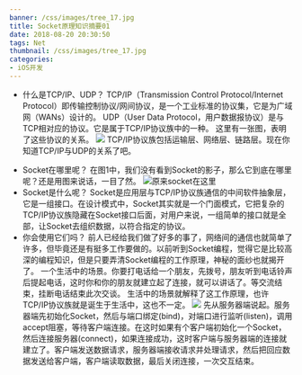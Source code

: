 ```yaml
---
banner: /css/images/tree_17.jpg
title: Socket原理知识摘要01
date: 2018-08-20 20:30:50
tags: Net
thumbnail: /css/images/tree_17.jpg
categories:
- iOS开发
---
```


- 什么是TCP/IP、UDP？
TCP/IP（Transmission Control Protocol/Internet Protocol）即传输控制协议/网间协议，是一个工业标准的协议集，它是为广域网（WANs）设计的。
         UDP（User Data Protocol，用户数据报协议）是与TCP相对应的协议。它是属于TCP/IP协议族中的一种。
        这里有一张图，表明了这些协议的关系。
![](https://upload-images.jianshu.io/upload_images/2149459-018a4abf564f5151.png?imageMogr2/auto-orient/strip%7CimageView2/2/w/1240)
TCP/IP协议族包括运输层、网络层、链路层。现在你知道TCP/IP与UDP的关系了吧。
<!--more-->
-  Socket在哪里呢？
       在图1中，我们没有看到Socket的影子，那么它到底在哪里呢？还是用图来说话，一目了然。
![原来socket在这里](https://upload-images.jianshu.io/upload_images/2149459-fda178d167d063fd.png?imageMogr2/auto-orient/strip%7CimageView2/2/w/1240)
- Socket是什么呢？
       Socket是应用层与TCP/IP协议族通信的中间软件抽象层，它是一组接口。在设计模式中，Socket其实就是一个门面模式，它把复杂的TCP/IP协议族隐藏在Socket接口后面，对用户来说，一组简单的接口就是全部，让Socket去组织数据，以符合指定的协议。
- 你会使用它们吗？
       前人已经给我们做了好多的事了，网络间的通信也就简单了许多，但毕竟还是有挺多工作要做的。以前听到Socket编程，觉得它是比较高深的编程知识，但是只要弄清Socket编程的工作原理，神秘的面纱也就揭开了。
       一个生活中的场景。你要打电话给一个朋友，先拨号，朋友听到电话铃声后提起电话，这时你和你的朋友就建立起了连接，就可以讲话了。等交流结束，挂断电话结束此次交谈。    生活中的场景就解释了这工作原理，也许TCP/IP协议族就是诞生于生活中，这也不一定。
![](https://upload-images.jianshu.io/upload_images/2149459-ac55d6c6773adc4f.png?imageMogr2/auto-orient/strip%7CimageView2/2/w/1240)
先从服务器端说起。服务器端先初始化Socket，然后与端口绑定(bind)，对端口进行监听(listen)，调用accept阻塞，等待客户端连接。在这时如果有个客户端初始化一个Socket，然后连接服务器(connect)，如果连接成功，这时客户端与服务器端的连接就建立了。客户端发送数据请求，服务器端接收请求并处理请求，然后把回应数据发送给客户端，客户端读取数据，最后关闭连接，一次交互结束。